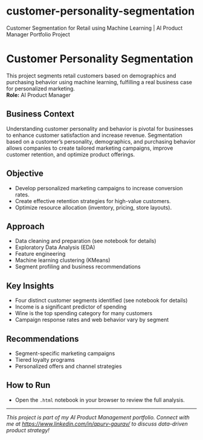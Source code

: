 # customer-personality-segmentation
Customer Segmentation for Retail using Machine Learning | AI Product Manager Portfolio Project

# Customer Personality Segmentation

This project segments retail customers based on demographics and purchasing behavior using machine learning, fulfilling a real business case for personalized marketing.  
**Role:** AI Product Manager

## Business Context

Understanding customer personality and behavior is pivotal for businesses to enhance customer satisfaction and increase revenue. Segmentation based on a customer’s personality, demographics, and purchasing behavior allows companies to create tailored marketing campaigns, improve customer retention, and optimize product offerings.

## Objective

- Develop personalized marketing campaigns to increase conversion rates.
- Create effective retention strategies for high-value customers.
- Optimize resource allocation (inventory, pricing, store layouts).

## Approach

- Data cleaning and preparation (see notebook for details)
- Exploratory Data Analysis (EDA)
- Feature engineering
- Machine learning clustering (KMeans)
- Segment profiling and business recommendations

## Key Insights

- Four distinct customer segments identified (see notebook for details)
- Income is a significant predictor of spending
- Wine is the top spending category for many customers
- Campaign response rates and web behavior vary by segment

## Recommendations

- Segment-specific marketing campaigns
- Tiered loyalty programs
- Personalized offers and channel strategies

## How to Run

- Open the `.html` notebook in your browser to review the full analysis.


---

*This project is part of my AI Product Management portfolio. Connect with me at https://www.linkedin.com/in/apurv-gaurav/ to discuss data-driven product strategy!*

